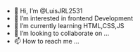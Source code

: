 - 👋 Hi, I’m @LuisJRL2531
- 👀 I’m interested in frontend Development
- 🌱 I’m currently learning HTML,CSS,JS
- 💞️ I’m looking to collaborate on ...
- 📫 How to reach me ...

<!---
LuisJRL2531/LuisJRL2531 is a ✨ special ✨ repository because its `README.md` (this file) appears on your GitHub profile.
You can click the Preview link to take a look at your changes.
--->
